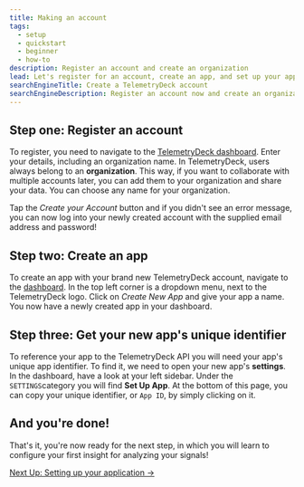 ```yaml
---
title: Making an account
tags:
  - setup
  - quickstart
  - beginner
  - how-to
description: Register an account and create an organization
lead: Let's register for an account, create an app, and set up your application so you can get started with receiving signals from your app!
searchEngineTitle: Create a TelemetryDeck account
searchEngineDescription: Register an account now and create an organization in the TelemetryDeck dashboard.
---
```


## Step one: Register an account

To register, you need to navigate to the [TelemetryDeck dashboard](https://dashboard.telemetrydeck.com/register). Enter your details, including an organization name. In TelemetryDeck, users always belong to an **organization**. This way, if you want to collaborate with multiple accounts later, you can add them to your organization and share your data. You can choose any name for your organization.

Tap the _Create your Account_ button and if you didn't see an error message, you can now log into your newly created account with the supplied email address and password!

## Step two: Create an app

To create an app with your brand new TelemetryDeck account, navigate to the [dashboard](https://dashboard.telemetrydeck.com). In the top left corner is a dropdown menu, next to the TelemetryDeck logo. Click on _Create New App_ and give your app a name. You now have a newly created app in your dashboard.

## Step three: Get your new app's unique identifier

To reference your app to the TelemetryDeck API you will need your app's unique app identifier. To find it, we need to open your new app's **settings**.
In the dashboard, have a look at your left sidebar. Under the `SETTINGS`category you will find **Set Up App**. At the bottom of this page, you can copy your unique identifier, or `App ID`, by simply clicking on it.

## And you're done!

That's it, you're now ready for the next step, in which you will learn to configure your first insight for analyzing your signals!

<a href="/docs/" class="btn btn-secondary btn-large">Next Up: Setting up your application →</a>
